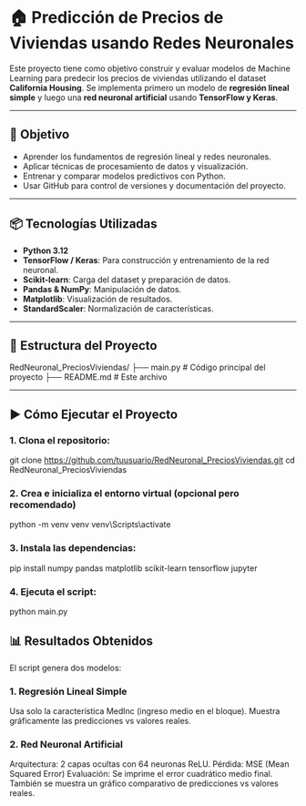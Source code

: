# 🏠 Predicción de Precios de Viviendas usando Redes Neuronales

Este proyecto tiene como objetivo construir y evaluar modelos de Machine Learning para predecir los precios de viviendas utilizando el dataset **California Housing**. Se implementa primero un modelo de **regresión lineal simple** y luego una **red neuronal artificial** usando **TensorFlow y Keras**.

---

## 🧠 Objetivo

- Aprender los fundamentos de regresión lineal y redes neuronales.
- Aplicar técnicas de procesamiento de datos y visualización.
- Entrenar y comparar modelos predictivos con Python.
- Usar GitHub para control de versiones y documentación del proyecto.

---

## 📦 Tecnologías Utilizadas

- **Python 3.12**
- **TensorFlow / Keras**: Para construcción y entrenamiento de la red neuronal.
- **Scikit-learn**: Carga del dataset y preparación de datos.
- **Pandas & NumPy**: Manipulación de datos.
- **Matplotlib**: Visualización de resultados.
- **StandardScaler**: Normalización de características.

---

## 📁 Estructura del Proyecto

RedNeuronal_PreciosViviendas/
├── main.py # Código principal del proyecto
├── README.md # Este archivo


---

## ▶️ Cómo Ejecutar el Proyecto

### 1. Clona el repositorio:

git clone https://github.com/tuusuario/RedNeuronal_PreciosViviendas.git 
cd RedNeuronal_PreciosViviendas

### 2. Crea e inicializa el entorno virtual (opcional pero recomendado)

python -m venv venv
venv\Scripts\activate

### 3. Instala las dependencias:

pip install numpy pandas matplotlib scikit-learn tensorflow jupyter

### 4. Ejecuta el script: 

python main.py

## 📊 Resultados Obtenidos

El script genera dos modelos:

### 1. Regresión Lineal Simple

Usa solo la característica MedInc (ingreso medio en el bloque).
Muestra gráficamente las predicciones vs valores reales.

### 2. Red Neuronal Artificial

Arquitectura: 2 capas ocultas con 64 neuronas ReLU.
Pérdida: MSE (Mean Squared Error)
Evaluación: Se imprime el error cuadrático medio final.
También se muestra un gráfico comparativo de predicciones vs valores reales.
